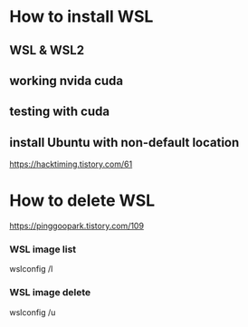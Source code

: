 # How to install WSL


## WSL & WSL2
## working nvida cuda
## testing with cuda
## install Ubuntu with non-default location
https://hacktiming.tistory.com/61



# How to delete WSL
https://pinggoopark.tistory.com/109

### WSL image list
wslconfig /l

### WSL image delete
wslconfig /u <name of distribution>
